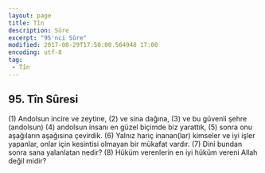 ```yaml
---
layout: page
title: Tîn
description: Sûre
excerpt: "95'nci Sûre"
modified: 2017-08-29T17:50:00.564948 17:00
encoding: utf-8
tag: 
 - Tîn
---
```


## 95. Tîn Sûresi
(1) Andolsun incire ve zeytine,
(2) ve sina dağına,
(3) ve bu güvenli şehre (andolsun)
(4) andolsun insanı en güzel biçimde biz yarattık,
(5) sonra onu aşağıların aşağısına çevirdik.
(6) Yalnız hariç inanan(lar) kimseler ve iyi işler yapanlar, onlar için kesintisi olmayan bir mükafat vardır.
(7) Dini bundan sonra sana yalanlatan nedir?
(8) Hüküm verenlerin en iyi hüküm vereni Allah değil midir?
